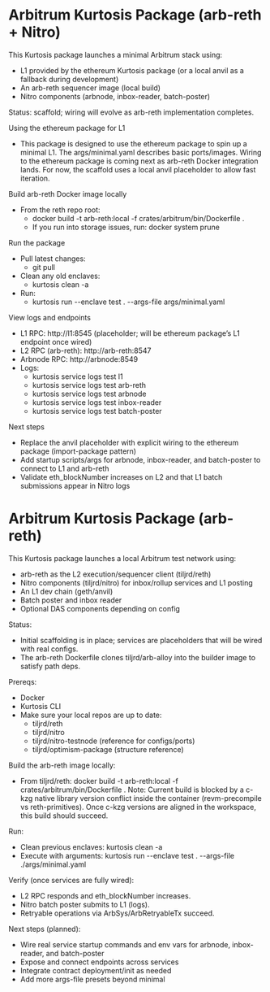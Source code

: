 # Arbitrum Kurtosis Package (arb-reth + Nitro)

This Kurtosis package launches a minimal Arbitrum stack using:
- L1 provided by the ethereum Kurtosis package (or a local anvil as a fallback during development)
- An arb-reth sequencer image (local build)
- Nitro components (arbnode, inbox-reader, batch-poster)

Status: scaffold; wiring will evolve as arb-reth implementation completes.

Using the ethereum package for L1
- This package is designed to use the ethereum package to spin up a minimal L1. The args/minimal.yaml describes basic ports/images. Wiring to the ethereum package is coming next as arb-reth Docker integration lands. For now, the scaffold uses a local anvil placeholder to allow fast iteration.

Build arb-reth Docker image locally
- From the reth repo root:
  - docker build -t arb-reth:local -f crates/arbitrum/bin/Dockerfile .
  - If you run into storage issues, run: docker system prune

Run the package
- Pull latest changes:
  - git pull
- Clean any old enclaves:
  - kurtosis clean -a
- Run:
  - kurtosis run --enclave test . --args-file args/minimal.yaml

View logs and endpoints
- L1 RPC: http://l1:8545 (placeholder; will be ethereum package’s L1 endpoint once wired)
- L2 RPC (arb-reth): http://arb-reth:8547
- Arbnode RPC: http://arbnode:8549
- Logs:
  - kurtosis service logs test l1
  - kurtosis service logs test arb-reth
  - kurtosis service logs test arbnode
  - kurtosis service logs test inbox-reader
  - kurtosis service logs test batch-poster

Next steps
- Replace the anvil placeholder with explicit wiring to the ethereum package (import-package pattern)
- Add startup scripts/args for arbnode, inbox-reader, and batch-poster to connect to L1 and arb-reth
- Validate eth_blockNumber increases on L2 and that L1 batch submissions appear in Nitro logs

# Arbitrum Kurtosis Package (arb-reth)

This Kurtosis package launches a local Arbitrum test network using:
- arb-reth as the L2 execution/sequencer client (tiljrd/reth)
- Nitro components (tiljrd/nitro) for inbox/rollup services and L1 posting
- An L1 dev chain (geth/anvil)
- Batch poster and inbox reader
- Optional DAS components depending on config

Status:
- Initial scaffolding is in place; services are placeholders that will be wired with real configs.
- The arb-reth Dockerfile clones tiljrd/arb-alloy into the builder image to satisfy path deps.

Prereqs:
- Docker
- Kurtosis CLI
- Make sure your local repos are up to date:
  - tiljrd/reth
  - tiljrd/nitro
  - tiljrd/nitro-testnode (reference for configs/ports)
  - tiljrd/optimism-package (structure reference)

Build the arb-reth image locally:
- From tiljrd/reth:
  docker build -t arb-reth:local -f crates/arbitrum/bin/Dockerfile .
  Note: Current build is blocked by a c-kzg native library version conflict inside the container (revm-precompile vs reth-primitives).
  Once c-kzg versions are aligned in the workspace, this build should succeed.

Run:
- Clean previous enclaves:
  kurtosis clean -a
- Execute with arguments:
  kurtosis run --enclave test . --args-file ./args/minimal.yaml

Verify (once services are fully wired):
- L2 RPC responds and eth_blockNumber increases.
- Nitro batch poster submits to L1 (logs).
- Retryable operations via ArbSys/ArbRetryableTx succeed.

Next steps (planned):
- Wire real service startup commands and env vars for arbnode, inbox-reader, and batch-poster
- Expose and connect endpoints across services
- Integrate contract deployment/init as needed
- Add more args-file presets beyond minimal
